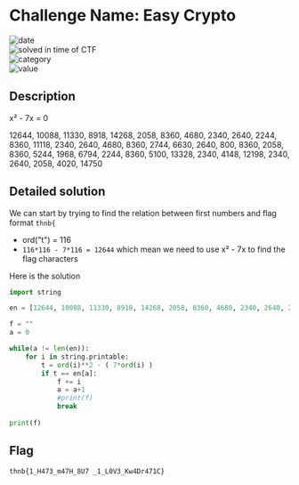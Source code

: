 # Challenge Name: Easy Crypto


![date](https://img.shields.io/badge/date-17.04.2022-brightgreen.svg)  
![solved in time of CTF](https://img.shields.io/badge/solved-in%20time%20of%20CTF-brightgreen.svg)   
![category](https://img.shields.io/badge/category-Cryotography-blueviolet.svg)   
![value](https://img.shields.io/badge/value-50-blue.svg)  

## Description

x² - 7x = 0

12644, 10088, 11330, 8918, 14268, 2058, 8360, 4680, 2340, 2640, 2244, 8360, 11118, 2340, 2640, 4680, 8360, 2744, 6630, 2640, 800, 8360, 2058, 8360, 5244, 1968, 6794, 2244, 8360, 5100, 13328, 2340, 4148, 12198, 2340, 2640, 2058, 4020, 14750  

## Detailed solution  

We can start by trying to find the relation between first numbers and flag format `thnb{` 

- ord("t") = 116
- `116*116 - 7*116 = 12644` which mean we need to use x² - 7x to find the flag characters

Here is the solution

```python
import string

en = [12644, 10088, 11330, 8918, 14268, 2058, 8360, 4680, 2340, 2640, 2244, 8360, 11118, 2340, 2640, 4680, 8360, 2744, 6630, 2640, 800, 8360, 2058, 8360, 5244, 1968, 6794, 2244, 8360, 5100, 13328, 2340, 4148, 12198, 2340, 2640, 2058, 4020, 14750]

f = ""
a = 0

while(a != len(en)):
    for i in string.printable:
        t = ord(i)**2 - ( 7*ord(i) )
        if t == en[a]:
            f += i
            a = a+1
            #print(f)
            break
        
print(f)
```  

## Flag

```
thnb{1_H473_m47H_8U7 _1_L0V3_Kw4Dr471C}
```
